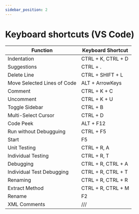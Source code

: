 ```yaml
---
sidebar_position: 2
---
```


# Keyboard shortcuts (VS Code)

| Function                    | Keyboard Shortcut  |
| --------------------------- | ------------------ |
| Indentation                 | CTRL + K, CTRL + D |
| Suggestions                 | CTRL + .           |
| Delete Line                 | CTRL + SHIFT + L   |
| Move Selected Lines of Code | ALT + ArrowKeys    |
| Comment                     | CTRL + K + C       |
| Uncomment                   | CTRL + K + U       |
| Toggle Sidebar              | CTRL + B           |
| Multi-Select Cursor         | CTRL + D           |
| Code Peek                   | ALT + F12          |
| Run without Debugguing      | CTRL + F5          |
| Start                       | F5                 |
| Unit Testing                | CTRL + R, A        |
| Individual Testing          | CTRL + R, T        |
| Debugging                   | CTRL + R, CTRL + A |
| Individual Test Debugging   | CTRL + R, CTRL + T |
| Renaming                    | CTRL + R, CTRL + R |
| Extract Method              | CTRL + R, CTRL + M |
| Rename                      | F2                 |
| XML Comments                | ///                |
